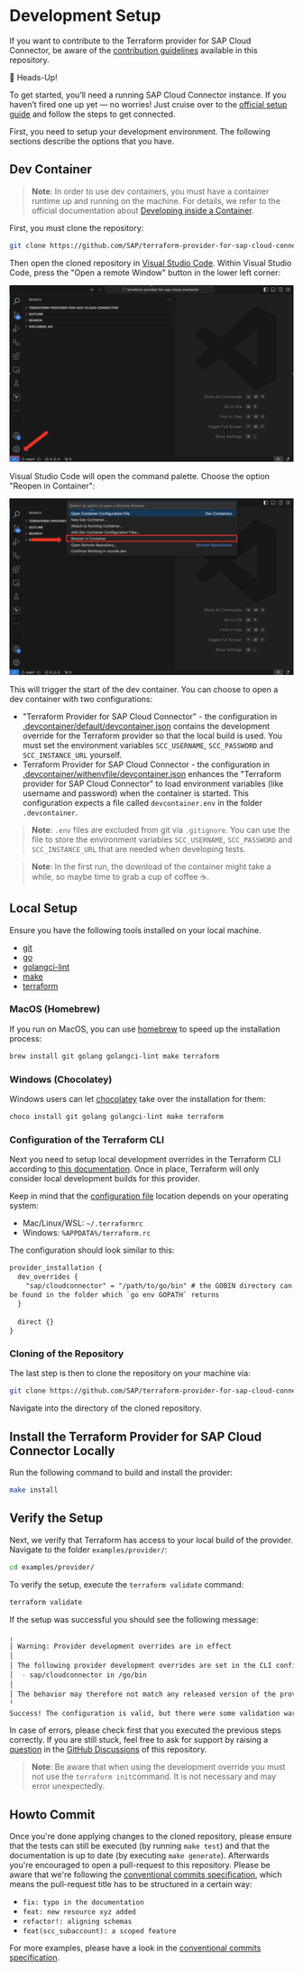 # Development Setup

If you want to contribute to the Terraform provider for SAP Cloud Connector, be aware of the [contribution guidelines](CONTRIBUTING.md) available in this repository.

🚀 Heads-Up!

To get started, you’ll need a running SAP Cloud Connector instance. If you haven’t fired one up yet — no worries! Just cruise over to the [official setup guide](https://help.sap.com/docs/connectivity/sap-btp-connectivity-cf/installation) and follow the steps to get connected.

First, you need to setup your development environment. The following sections describe the options that you have.

## Dev Container

> **Note**: In order to use dev containers, you must have a container runtime up and running on the machine. For details, we refer to the official documentation about [Developing inside a Container](https://code.visualstudio.com/docs/devcontainers/containers).

First, you must clone the repository:

```bash
git clone https://github.com/SAP/terraform-provider-for-sap-cloud-connector.git
```

Then open the cloned repository in [Visual Studio Code](https://code.visualstudio.com/). Within Visual Studio Code, press the "Open a remote Window" button in the lower left corner:

![screenshot of Visual Studio Code - Open a Remote Window](assets/VSCode_Show_Open_Remote_Window.png)

 Visual Studio Code will open the command palette. Choose the option "Reopen in Container":

![screenshot of Visual Studio Code - Open a Remote Window](assets/VSCode_Command_Palette_Reopen.png)

This will trigger the start of the dev container. You can choose to open a dev container with two configurations:

* "Terraform Provider for SAP Cloud Connector" - the configuration in [.devcontainer/default/devcontainer.json](.devcontainer/default/devcontainer.json) contains the development override for the Terraform provider so that the local build is used. You must set the environment variables `SCC_USERNAME`, `SCC_PASSWORD` and `SCC_INSTANCE_URL` yourself.
* Terraform Provider for SAP Cloud Connector - the configuration in [.devcontainer/withenvfile/devcontainer.json](.devcontainer/withenvfile/devcontainer.json) enhances the "Terraform provider for SAP Cloud Connector" to load environment variables (like username and password) when the container is started. This configuration expects a file called `devcontainer.env` in the folder `.devcontainer`.

> **Note**: `.env` files are excluded from git via `.gitignore`. You can use the file to store the environment variables `SCC_USERNAME`, `SCC_PASSWORD` and `SCC_INSTANCE_URL` that are needed when developing tests.

> **Note**: In the first run, the download of the container might take a while, so maybe time to grab a cup of coffee ☕.

## Local Setup

Ensure you have the following tools installed on your local machine.

* [git](https://git-scm.com/)
* [go](https://go.dev/)
* [golangci-lint](https://github.com/golangci/golangci-lint)
* [make](https://www.gnu.org/software/make/)
* [terraform](https://www.terraform.io/)

### MacOS (Homebrew)

If you run on MacOS, you can use [homebrew](https://brew.sh/) to speed up the installation process:

```bash
brew install git golang golangci-lint make terraform
```

### Windows (Chocolatey)

Windows users can let [chocolatey](https://chocolatey.org/) take over the installation for them:

```bash
choco install git golang golangci-lint make terraform
```

### Configuration of the Terraform CLI

Next you need to setup local development overrides in the Terraform CLI according to [this documentation](https://developer.hashicorp.com/terraform/plugin/debugging#terraform-cli-development-overrides). Once in place, Terraform will only consider local development builds for this provider.

Keep in mind that the [configuration file](https://developer.hashicorp.com/terraform/cli/config/config-file) location depends on your operating system:

* Mac/Linux/WSL: `~/.terraformrc`
* Windows: `%APPDATA%/terraform.rc`

The configuration should look similar to this:

```hcl
provider_installation {
  dev_overrides {
    "sap/cloudconnector" = "/path/to/go/bin" # the GOBIN directory can be found in the folder which `go env GOPATH` returns
  }

  direct {}
}
```

### Cloning of the Repository

The last step is then to clone the repository on your machine via:

```bash
git clone https://github.com/SAP/terraform-provider-for-sap-cloud-connector.git
```

Navigate into the directory of the cloned repository.

## Install the Terraform Provider for SAP Cloud Connector Locally

Run the following command to build and install the provider:

```bash
make install
```

## Verify the Setup

Next, we verify that Terraform has access to your local build of the provider. Navigate to the folder `examples/provider/`:

```bash
cd examples/provider/
```

To verify the setup, execute the `terraform validate` command:

```bash
terraform validate
```

If the setup was successful you should see the following message:

```bash
╷
│ Warning: Provider development overrides are in effect
│ 
│ The following provider development overrides are set in the CLI configuration:
│  - sap/cloudconnector in /go/bin
│ 
│ The behavior may therefore not match any released version of the provider and applying changes may cause the state to become incompatible with published releases.
╵
Success! The configuration is valid, but there were some validation warnings as shown above.
```

In case of errors, please check first that you executed the previous steps correctly. If you are still stuck, feel free to ask for support by raising a [question](https://github.com/SAP/terraform-provider-for-sap-cloud-connector/discussions/categories/q-a) in the [GitHub Discussions](https://github.com/SAP/terraform-provider-for-sap-cloud-connector/discussions) of this repository.

> **Note**: Be aware that when using the development override you must not use the `terraform init`command. It is not necessary and may error unexpectedly.

## Howto Commit

Once you're done applying changes to the cloned repository, please ensure that the tests can still be executed (by running `make test`) and that the documentation is up to date (by executing `make generate`). Afterwards you're encouraged to open a pull-request to this repository. Please be aware that we're following the [conventional commits specification](https://www.conventionalcommits.org/en/v1.0.0/), which means the pull-request title has to be structured in a certain way:

* `fix: typo in the documentation`
* `feat: new resource xyz added`
* `refactor!: aligning schemas`
* `feat(scc_subaccount): a scoped feature`

For more examples, please have a look in the [conventional commits specification](https://www.conventionalcommits.org/en/v1.0.0/).